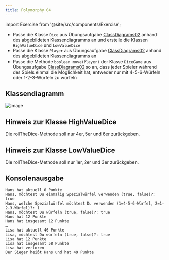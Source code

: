 ```yaml
---
title: Polymorphy 04
---
```


import Exercise from '@site/src/components/Exercise';

- Passe die Klasse `Dice` aus Übungsaufgabe
  [ClassDiagrams02](../uml/class-diagrams02.md) anhand des abgebildeten
  Klassendiagramms an und erstelle die Klassen `HighValueDice` und
  `LowValueDice`
- Passe die Klasse `Player` aus Übungsaufgabe
  [ClassDiagrams02](../uml/class-diagrams02.md) anhand des abgebildeten
  Klassendiagramms an
- Passe die Methode `boolean move(Player)` der Klasse `DiceGame` aus
  Übungsaufgabe [ClassDiagrams02](../uml/class-diagrams02.md) so an, dass
  jeder Spieler während des Spiels einmal die Möglichkeit hat, entweder nur
  mit 4-5-6-Würfeln oder 1-2-3-Würfeln zu würfeln

## Klassendiagramm

![image](https://user-images.githubusercontent.com/47243617/170884123-4f6ae3ad-612d-490c-94f3-1f9882b38002.png)

## Hinweis zur Klasse HighValueDice

Die rollTheDice-Methode soll nur 4er, 5er und 6er zurückgeben.

## Hinweis zur Klasse LowValueDice

Die rollTheDice-Methode soll nur 1er, 2er und 3er zurückgeben.

## Konsolenausgabe

```console
Hans hat aktuell 0 Punkte
Hans, möchtest Du einmalig Spezialwürfel verwenden (true, false)?: true
Hans, welche Spezialwürfel möchtest Du verwenden (1=4-5-6-Würfel, 2=1-2-3-Würfel)?: 1
Hans, möchtest Du würfeln (true, false)?: true
Hans hat 12 Punkte
Hans hat insgesamt 12 Punkte
…
Lisa hat aktuell 46 Punkte
Lisa, möchtest Du würfeln (true, false)?: true
Lisa hat 12 Punkte
Lisa hat insgesamt 58 Punkte
Lisa hat verloren
Der Sieger heißt Hans und hat 49 Punkte
```

<Exercise pullRequest="44" branchSuffix="polymorphy/04" />
